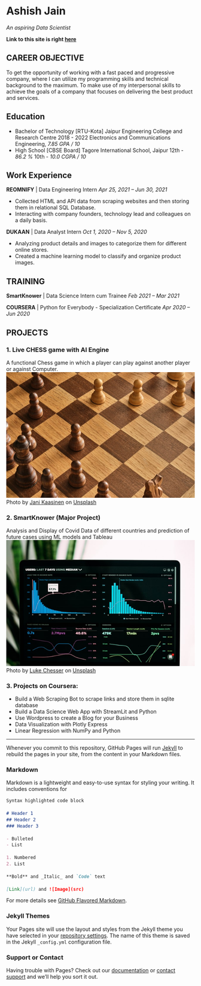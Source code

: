 # Ashish Jain
*An aspiring Data Scientist*

**Link to this site is right [here](https://aashishjain09.github.io/portfolio/)**

## CAREER OBJECTIVE
To get the opportunity of working with a fast paced and progressive company, where I can utilize my programming skills and technical background to the maximum. To make use of my interpersonal skills to achieve the goals of a company that focuses on delivering the best product and services.

## Education
* Bachelor of Technology [RTU-Kota] Jaipur Engineering College and Research Centre 2018 - 2022
  Electronics and Communications Engineering, *7.85 GPA / 10*
* High School [CBSE Board] Tagore International School, Jaipur
  12th - *86.2 %*
  10th - *10.0 CGPA / 10*

## Work Experience
**REOMNIFY** | Data Engineering Intern
*Apr 25, 2021 – Jun 30, 2021*
* Collected HTML and API data from scraping websites and then storing them in relational SQL Database.
* Interacting with company founders, technology lead and colleagues on a daily basis.

**DUKAAN** | Data Analyst Intern
*Oct 1, 2020 – Nov 5, 2020*
* Analyzing product details and images to categorize them for different online stores.
* Created a machine learning model to classify and organize product images.

## TRAINING
**SmartKnower** | Data Science Intern cum Trainee 
*Feb 2021 – Mar 2021*

**COURSERA** | Python for Everybody - Specialization Certificate
*Apr 2020 – Jun 2020*

## PROJECTS
### 1. Live CHESS game with AI Engine
A functional Chess game in which a player can play against another player or against Computer.
![Live_chess_game](chess-image.jpg)
Photo by <a href="https://unsplash.com/@neon845b?utm_source=unsplash&utm_medium=referral&utm_content=creditCopyText">Jani Kaasinen</a> on <a href="https://unsplash.com/s/photos/chess?utm_source=unsplash&utm_medium=referral&utm_content=creditCopyText">Unsplash</a>

### 2. SmartKnower (Major Project)
Analysis and Display of Covid Data of different countries and prediction of future cases using ML models and Tableau
![Covid-19_Data_analysis](EDA-Covid.jpg)
Photo by <a href="https://unsplash.com/@lukechesser?utm_source=unsplash&utm_medium=referral&utm_content=creditCopyText">Luke Chesser</a> on <a href="https://unsplash.com/s/photos/exploratory-data-analysis?utm_source=unsplash&utm_medium=referral&utm_content=creditCopyText">Unsplash</a>
  
### 3. Projects on Coursera:
   - Build a Web Scraping Bot to scrape links and store them in sqlite database
   - Build a Data Science Web App with StreamLit and Python
   - Use Wordpress to create a Blog for your Business
   - Data Visualization with Plotly Express
   - Linear Regression with NumPy and Python


---------------------------------------------------------------------------------------------
Whenever you commit to this repository, GitHub Pages will run [Jekyll](https://jekyllrb.com/) to rebuild the pages in your site, from the content in your Markdown files.

### Markdown

Markdown is a lightweight and easy-to-use syntax for styling your writing. It includes conventions for

```markdown
Syntax highlighted code block

# Header 1
## Header 2
### Header 3

- Bulleted
- List

1. Numbered
2. List

**Bold** and _Italic_ and `Code` text

[Link](url) and ![Image](src)
```

For more details see [GitHub Flavored Markdown](https://guides.github.com/features/mastering-markdown/).

### Jekyll Themes

Your Pages site will use the layout and styles from the Jekyll theme you have selected in your [repository settings](https://github.com/aashishjain09/portfolio/settings/pages). The name of this theme is saved in the Jekyll `_config.yml` configuration file.

### Support or Contact

Having trouble with Pages? Check out our [documentation](https://docs.github.com/categories/github-pages-basics/) or [contact support](https://support.github.com/contact) and we’ll help you sort it out.
